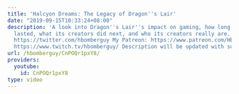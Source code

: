 ```yaml
---
title: 'Halcyon Dreams: The Legacy of Dragon''s Lair'
date: "2019-09-15T10:33:24+08:00"
description: 'A look into Dragon''s Lair''s impact on gaming, how long this impact
  lasted, what its creators did next, and who its creators really are. My Twitter:
  https://twitter.com/hbomberguy My Patreon: https://www.patreon.com/Hbomb My Twitch:
  https://www.twitch.tv/hbomberguy/ Description will be updated with sources soon!'
url: /hbomberguy/CnPOQr1pxY8/
providers:
  youtube:
    id: CnPOQr1pxY8
type: video
---
```

